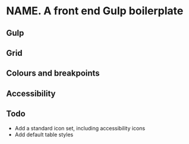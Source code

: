 # NAME. A front end Gulp boilerplate

## Gulp

## Grid

## Colours and breakpoints

## Accessibility

## Todo
- Add a standard icon set, including accessibility icons
- Add default table styles
